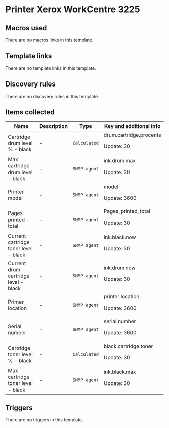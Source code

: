 # Printer Xerox WorkCentre 3225

## Macros used

There are no macros links in this template.

## Template links

There are no template links in this template.

## Discovery rules

There are no discovery rules in this template.

## Items collected

|Name|Description|Type|Key and additional info|
|----|-----------|----|----|
|Cartridge drum level % - black|<p>-</p>|`Calculated`|drum.cartridge.procents<p>Update: 30</p>|
|Max cartridge drum level - black|<p>-</p>|`SNMP agent`|ink.drum.max<p>Update: 30</p>|
|Printer model|<p>-</p>|`SNMP agent`|model<p>Update: 3600</p>|
|Pages printed - total|<p>-</p>|`SNMP agent`|Pages_printed_total<p>Update: 30</p>|
|Current cartridge toner level - black|<p>-</p>|`SNMP agent`|ink.black.now<p>Update: 30</p>|
|Current drum cartridge level - black|<p>-</p>|`SNMP agent`|ink.drum.now<p>Update: 30</p>|
|Printer location|<p>-</p>|`SNMP agent`|printer.location<p>Update: 3600</p>|
|Serial number|<p>-</p>|`SNMP agent`|serial.number<p>Update: 3600</p>|
|Cartridge toner level % - black|<p>-</p>|`Calculated`|black.cartridge.toner<p>Update: 30</p>|
|Max cartridge toner level - black|<p>-</p>|`SNMP agent`|ink.black.max<p>Update: 30</p>|
## Triggers

There are no triggers in this template.

